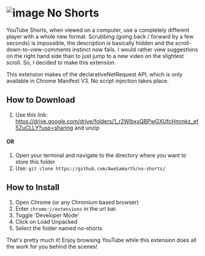 # ![image](https://user-images.githubusercontent.com/72488638/200537360-fcf3dbb8-8b8b-419c-a6fb-c155b8d7f6dd.png) No Shorts 

YouTube Shorts, when viewed on a computer, use a completely different player with a whole new format. Scrubbing (going back / forward by a few seconds) is impossible, the description is basically hidden and the scroll-down-to-view-comments instinct now fails. I would rather view suggestions on the right hand side than to just jump to a new video on the slightest scroll. So, I decided to make this extension.

This extension makes of the declarativeNetRequest API, which is only available in Chrome Manifest V3. No script injection takes place.

## How to Download 
1. Use this link: https://drive.google.com/drive/folders/1_r2WIbxxQBPwGXUfcHmmkz_ef5ZuCLLY?usp=sharing and unzip
#### OR
1. Open your terminal and navigate to the directory where you want to store this folder
2. Use: 
```git clone https://github.com/AweSamarth/no-shorts/ ```
## How to Install
1. Open Chrome (or any Chromium based browser)
2. Enter `chrome://extensions` in the url bar.
3. Toggle 'Developer Mode'
4. Click on Load Unpacked
5. Select the folder named no-shorts

That's pretty much it! Enjoy browsing YouTube while this extension does all the work for you behind the scenes!
